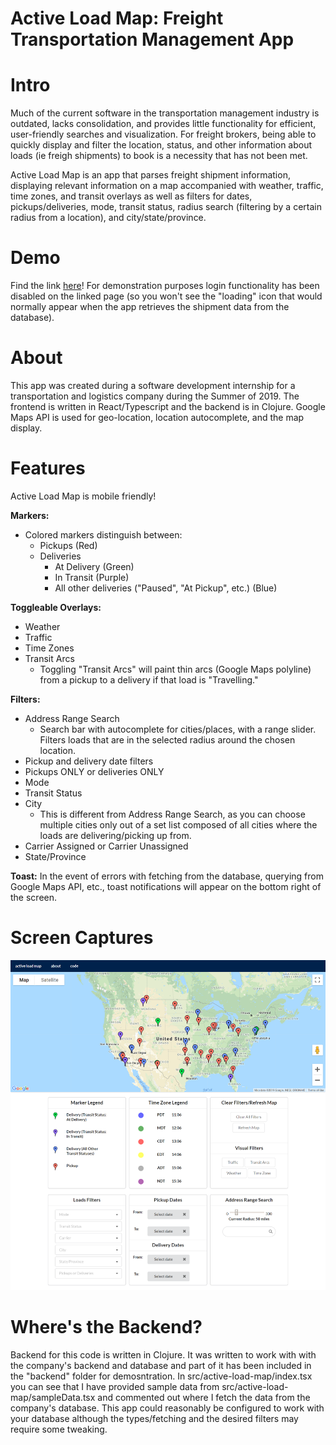 # Active Load Map: Freight Transportation Management App

# Intro 
Much of the current software in the transportation management industry is outdated, lacks consolidation, and provides little functionality for efficient, user-friendly searches and visualization. For freight brokers, being able to quickly display and filter  the location, status, and other information about loads (ie freigh shipments) to book is a necessity that has not been met. 

Active Load Map is an app that parses freight shipment information, displaying relevant information on a map accompanied with weather, traffic, time zones, and transit overlays as well as filters for dates, pickups/deliveries, mode, transit status, radius search (filtering by a certain radius from a location), and city/state/province.

# Demo
Find the link [here](https://alm-demo.firebaseapp.com)! For demonstration purposes login functionality has been disabled on the linked page (so you won't see the "loading" icon that would normally appear when the app retrieves the shipment data from the database).

# About 
This app was created during a software development internship for a transportation and logistics company during the Summer of 2019. The frontend is written in React/Typescript and the backend is in Clojure. Google Maps API is used for geo-location, location autocomplete, and the map display.

# Features
Active Load Map is mobile friendly! 

<b>Markers:</b>

- Colored markers distinguish between:
  - Pickups (Red)
  - Deliveries 
    - At Delivery (Green)
    - In Transit (Purple)
    - All other deliveries ("Paused", "At Pickup", etc.) (Blue)

<b>Toggleable Overlays:</b>
- Weather
- Traffic 
- Time Zones 
- Transit Arcs 
  - Toggling "Transit Arcs" will paint thin arcs (Google Maps polyline) from a pickup to a delivery if that load is "Travelling." 

<b>Filters:</b>
- Address Range Search
  - Search bar with autocomplete for cities/places, with a range slider. Filters loads that are in the selected radius around the chosen location.
- Pickup and delivery date filters
- Pickups ONLY or deliveries ONLY
- Mode 
- Transit Status
- City
  - This is different from Address Range Search, as you can choose multiple cities only out of a set list composed of all cities where the loads are delivering/picking up from.
- Carrier Assigned or Carrier Unassigned
- State/Province

<b>Toast:</b>
In the event of errors with fetching from the database, querying from Google Maps API, etc., toast notifications will appear on the bottom right of the screen.

# Screen Captures
![Image of Screen Capture - General Desktop](https://raw.githubusercontent.com/hannahchuh/Active-Load-Map/master/screen_captures/general_desktop_screencapture.png)

# Where's the Backend?
Backend for this code is written in Clojure. It was written to work with with the company's backend and database and part of it has been included in the "backend" folder for demosntration. In src/active-load-map/index.tsx you can see that I have provided sample data from src/active-load-map/sampleData.tsx and commented out where I fetch the data from the company's database. This app could reasonably be configured to work with your database although the types/fetching and the desired filters may require some tweaking.


